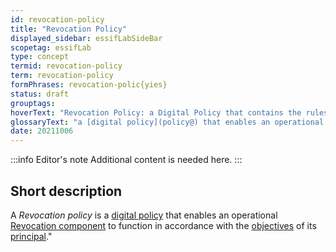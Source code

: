 ```yaml
---
id: revocation-policy
title: "Revocation Policy"
displayed_sidebar: essifLabSideBar
scopetag: essifLab
type: concept
termid: revocation-policy
term: revocation-policy
formPhrases: revocation-polic{yies}
status: draft
grouptags:
hoverText: "Revocation Policy: a Digital Policy that contains the rules, working-instructions, preferences and other guidance for an operational Revocation component to function in accordance with the Objectives of its Principal."
glossaryText: "a [digital policy](policy@) that enables an operational [revocation component](@) to function in accordance with the [objective](@) of its [principal](@)."
date: 20211006
---
```


:::info Editor's note
Additional content is needed here.
:::

## Short description

A *Revocation policy* is a [digital policy](policy@) that enables an operational [Revocation component](@) to function in accordance with the [objectives](@) of its [principal](@)."